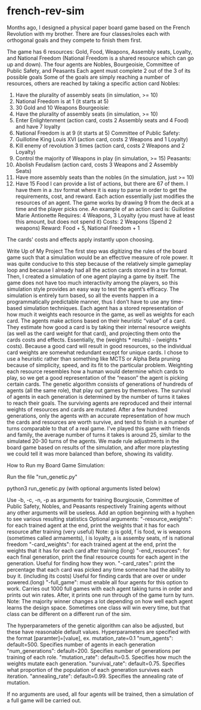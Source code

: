 # french-rev-sim

Months ago, I designed a physical paper board game based on the French Revolution with my brother. There are four classes/roles each with orthogonal goals and they compete to finish them first.

The game has 6 resources: Gold, Food, Weapons, Assembly seats, Loyalty, and National Freedom (National Freedom is a shared resource which can go up and down).
The four agents are Nobles, Bourgeoisie, Committee of Public Safety, and Peasants
Each agent must complete 2 out of the 3 of its possible goals
Some of the goals are simply reaching a number of resources, others are reached by taking a specific action card
Nobles:
1. Have the plurality of assembly seats (in simulation, >= 10)
2. National Freedom is at 1 (it starts at 5)
3. 30 Gold and 10 Weapons
Bourgeoisie:
1. Have the plurality of assembly seats (in simulation, >= 10)
2. Enter Enlightenment (action card, costs 2 Assembly seats and 4 Food) and have 7 loyalty
3. National Freedom is at 9 (it starts at 5)
Committee of Public Safety:
1. Guillotine King Louis XVI (action card, costs 2 Weapons and 1 Loyalty)
2. Kill enemy of revolution 3 times (action card, costs 2 Weapons and 2 Loyalty)
3. Control the majority of Weapons in play (in simulation, >= 15)
Peasants:
1. Abolish Feudalism (action card, costs 3 Weapons and 2 Assembly Seats)
2. Have more assembly seats than the nobles (in the simulation, just >= 10)
3. Have 15 Food
I can provide a list of actions, but there are 67 of them. I have them in a .tsv format where it is easy to parse in order to get the requirements, cost, and reward. Each action essentially just modifies the resources of an agent.
The game works by drawing 9 from the deck at a time and the player picks one.
An example of an action card is:
Guillotine Marie Antionette
Requires: 4 Weapons, 3 Loyalty (you must have at least this amount, but does not spend it)
Costs: 2 Weapons (Spend 2 weapons)
Reward: Food + 5, National Freedom + 1
 
The cards' costs and effects apply instantly upon choosing.


Write Up of My Project
	The first step was digitizing the rules of the board game such that a simulation would be an effective measure of role power. It was quite conducive to this step because of the relatively simple gameplay loop and because I already had all the action cards stored in a tsv format.
	Then, I created a simulation of one agent playing a game by itself. The game does not have too much interactivity among the players, so this simulation style provides an easy way to test the agent’s efficacy. The simulation is entirely turn based, so all the events happen in a programmatically predictable manner, thus I don’t have to use any time-based simulation techniques. Each agent has a stored representation of how much it weights each resource in the game, as well as weights for each card. The agents make actions based on their heuristic “value” of a card. They estimate how good a card is by taking their internal resource weights (as well as the card weight for that card), and projecting them onto the cards costs and effects. Essentially, the (weights * results) - (weights * costs). Because a good card will result in good resources, so the individual card weights are somewhat redundant except for unique cards.
	I chose to use a heuristic rather than something like MCTS or Alpha Beta pruning because of simplicity, speed, and its fit to the particular problem. Weighting each resource resembles how a human would determine which cards to play, so we get a good representation of the “reason” the agent is picking certain cards.
	The genetic algorithm consists of generations of hundreds of agents (all the same role), that play out games by themselves. The survival of agents in each generation is determined by the number of turns it takes to reach their goals. The surviving agents are reproduced and their internal weights of resources and cards are mutated. After a few hundred generations, only the agents with an accurate representation of how much the cards and resources are worth survive, and tend to finish in a number of turns comparable to that of a real game. I’ve played this game with friends and family, the average number of turns it takes is around 25, similar to the simulated 20-30 turns of the agents. 
We made rule adjustments in the board game based on results of the simulation, and after more playtesting we could tell it was more balanced than before, showing its validity.


How to Run my Board Game Simulation:

Run the file "run_genetic.py"

python3 run_genetic.py
(with optional arguments listed below)


Use 	-b,	-c,	-n,	-p	 as arguments for training Bourgiousie, Committee of Public Safety, Nobles, and Peasants respectively
Training agents without any other arguments will be useless. Add an option beginning with a hyphen to see various resulting statistics
Optional arguments:
	"-resource_weights": for each trained agent at the end, print the weights that it has for each resource after training (very useful)
		Note: g is gold, f is food, w is weapons (sometimes called armaments), l is loyalty, a is assemby seats, nf is national freedom
	"-card_weights": for each trained agent at the end, print the weights that it has for each card after training (long)
	"-end_resources": for each final generation, print the final resource counts for each agent in the generation. Useful for finding how they won.
	"-card_rates": print the percentage that each card was picked any time someone had the ability to buy it. (including its costs) Useful for finding cards that are over or under powered.(long)
	"-full_game": must enable all four agents for this option to work. Carries out 1000 full games with each agent taking turns in order and prints out win rates. After, it prints one run through of the game turn by turn.
		Note: The majority winner changes a lot depending on how well each agent learns the design space. Sometimes one class will win every time, but that class can be different on a different run of the sim.

The hyperparameters of the genetic algorithm can also be adjusted, but these have reasonable default values.
Hyperparameters are specified with the format [paramter]=[value], ex. mutation_rate=0.1
	"num_agents": default=500. Specifies number of agents in each generation
	"num_generations": default=200. Specifies number of generations per training of each role.
	"mutation_rate": default=0.5. Specifies how much the weights mutate each generation.
	"survival_rate": default=0.75. Specifies what proportion of the population of each generation survives each iteration.
	"annealing_rate": default=0.99. Specifies the annealing rate of mutation.

If no arguments are used, all four agents will be trained, then a simulation of a full game will be carried out.
